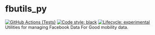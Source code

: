 # fbutils_py
[![GitHub Actions (Tests)](https://github.com/hamishgibbs/fbutils_py/workflows/Tests/badge.svg)](https://github.com/hamishgibbs/fbutils_py)
[![Code style: black](https://img.shields.io/badge/code%20style-black-000000.svg)](https://github.com/psf/black)
[![Lifecycle: experimental](https://img.shields.io/badge/lifecycle-experimental-orange.svg)](https://github.com/hamishgibbs/fbutils_py)
Utilities for managing Facebook Data For Good mobility data.
